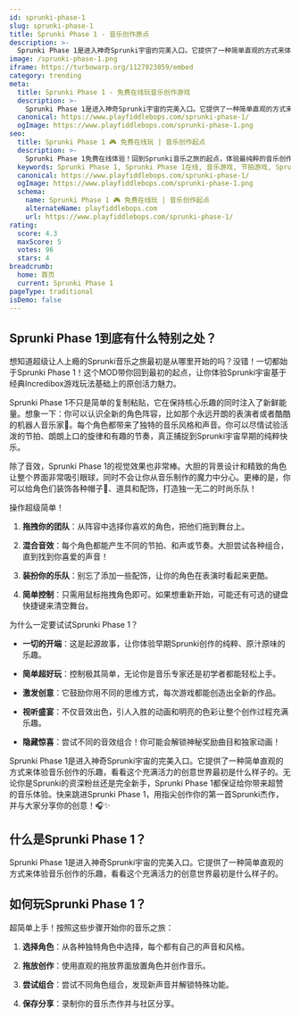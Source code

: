 ```yaml
---
id: sprunki-phase-1
slug: sprunki-phase-1
title: Sprunki Phase 1 - 音乐创作原点
description: >-
  Sprunki Phase 1是进入神奇Sprunki宇宙的完美入口。它提供了一种简单直观的方式来体验音乐创作的乐趣，看看这个充满活力的创意世界最初是什么样子的。
image: /sprunki-phase-1.png
iframe: https://turbowarp.org/1127823859/embed
category: trending
meta:
  title: Sprunki Phase 1 - 免费在线玩音乐创作游戏
  description: >-
    Sprunki Phase 1是进入神奇Sprunki宇宙的完美入口。它提供了一种简单直观的方式来体验音乐创作的乐趣，看看这个充满活力的创意世界最初是什么样子的。
  canonical: https://www.playfiddlebops.com/sprunki-phase-1/
  ogImage: https://www.playfiddlebops.com/sprunki-phase-1.png
seo:
  title: Sprunki Phase 1 🎮 免费在线玩 | 音乐创作起点
  description: >-
    Sprunki Phase 1免费在线体验！回到Sprunki音乐之旅的起点，体验最纯粹的音乐创作乐趣，探索充满活力的创意世界！
  keywords: Sprunki Phase 1, Sprunki Phase 1在线, 音乐游戏, 节拍游戏, Sprunki系列, 免费游戏, 音乐创作, 在线玩
  canonical: https://www.playfiddlebops.com/sprunki-phase-1/
  ogImage: https://www.playfiddlebops.com/sprunki-phase-1.png
  schema:
    name: Sprunki Phase 1 🎮 免费在线玩 | 音乐创作起点
    alternateName: playfiddlebops.com
    url: https://www.playfiddlebops.com/sprunki-phase-1/
rating:
  score: 4.3
  maxScore: 5
  votes: 96
  stars: 4
breadcrumb:
  home: 首页
  current: Sprunki Phase 1
pageType: traditional
isDemo: false
---
```


## Sprunki Phase 1到底有什么特别之处？

想知道超级让人上瘾的Sprunki音乐之旅最初是从哪里开始的吗？没错！一切都始于Sprunki Phase 1！这个MOD带你回到最初的起点，让你体验Sprunki宇宙基于经典Incredibox游戏玩法基础上的原创活力魅力。

Sprunki Phase 1不只是简单的复制粘贴，它在保持核心乐趣的同时注入了新鲜能量。想象一下：你可以认识全新的角色阵容，比如那个永远开朗的表演者或者酷酷的机器人音乐家🤖。每个角色都带来了独特的音乐风格和声音。你可以尽情试验活泼的节拍、朗朗上口的旋律和有趣的节奏，真正捕捉到Sprunki宇宙早期的纯粹快乐。

除了音效，Sprunki Phase 1的视觉效果也非常棒。大胆的背景设计和精致的角色让整个界面非常吸引眼球，同时不会让你从音乐制作的魔力中分心。更棒的是，你可以给角色们装饰各种帽子🎩、道具和配饰，打造独一无二的时尚乐队！

操作超级简单！

1. **拖拽你的团队**：从阵容中选择你喜欢的角色，把他们拖到舞台上。

2. **混合音效**：每个角色都能产生不同的节拍、和声或节奏。大胆尝试各种组合，直到找到你喜爱的声音！

3. **装扮你的乐队**：别忘了添加一些配饰，让你的角色在表演时看起来更酷。

4. **简单控制**：只需用鼠标拖拽角色即可。如果想重新开始，可能还有可选的键盘快捷键来清空舞台。

为什么一定要试试Sprunki Phase 1？

- **一切的开端**：这是起源故事，让你体验早期Sprunki创作的纯粹、原汁原味的乐趣。

- **简单超好玩**：控制极其简单，无论你是音乐专家还是初学者都能轻松上手。

- **激发创意**：它鼓励你用不同的思维方式，每次游戏都能创造出全新的作品。

- **视听盛宴**：不仅音效出色，引人入胜的动画和明亮的色彩让整个创作过程充满乐趣。

- **隐藏惊喜**：尝试不同的音效组合！你可能会解锁神秘奖励曲目和独家动画！

Sprunki Phase 1是进入神奇Sprunki宇宙的完美入口。它提供了一种简单直观的方式来体验音乐创作的乐趣，看看这个充满活力的创意世界最初是什么样子的。无论你是Sprunki的资深粉丝还是完全新手，Sprunki Phase 1都保证给你带来超赞的音乐体验。快来跳进Sprunki Phase 1，用指尖创作你的第一首Sprunki杰作，并与大家分享你的创意！🎧✨

## 什么是Sprunki Phase 1？

Sprunki Phase 1是进入神奇Sprunki宇宙的完美入口。它提供了一种简单直观的方式来体验音乐创作的乐趣，看看这个充满活力的创意世界最初是什么样子的。

## 如何玩Sprunki Phase 1？

超简单上手！按照这些步骤开始你的音乐之旅：

1. **选择角色**：从各种独特角色中选择，每个都有自己的声音和风格。

2. **拖放创作**：使用直观的拖放界面放置角色并创作音乐。

3. **尝试组合**：尝试不同角色组合，发现新声音并解锁特殊功能。

4. **保存分享**：录制你的音乐杰作并与社区分享。